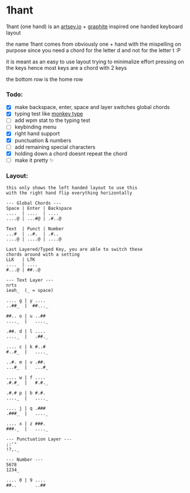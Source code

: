 # 1hant
1hant (one hand) is an [artsey.io](https://artsey.io) + [graphite](https://github.com/rdavison/graphite-layout) inspired one handed keyboard layout

the name 1hant comes from obviously one + hand with the mispelling on purpose since you need a chord for the letter d and not for the letter t :P

it is meant as an easy to use layout trying to minimalize effort pressing on the keys hence most keys are a chord with 2 keys

the bottom row is the home row

### Todo:
- [x] make backspace, enter, space and layer switches global chords
- [x] typing test like [monkey type](https://monkeytype.com)
- [ ] add wpm stat to the typing test
- [ ] keybinding menu
- [x] right hand support
- [x] punctuation & numbers
- [ ] add remaining special characters
- [x] holding down a chord doesnt repeat the chord
- [ ] make it pretty ✨

### Layout:
```
this only shows the left handed layout to use this
with the right hand flip everything horizontally

--- Global Chords ---
Space | Enter | Backspace
....  | ....  | ....
....@ | ...#@ | .#..@

Text  | Punct | Number
...#  | ..#.  | .#..
....@ | ....@ | ....@

Last Layered/Typed Key, you are able to switch these
chords around with a setting
LLK   | LTK
....  | ....
#...@ | ##..@

--- Text Layer ---
nrts
ieah_  (_ = space)

.... g | y ....
..##_  |  ##..._

##.. o | u ..##
...._  |   ...._

.##. d | l ....
...._  |   .##._

.... c | k #..#
#..#_  |   ...._

..#. m | v .##.
...#_  |   ...#_

.... w | f ....
.#.#_  |   #.#._

.#.# p | b #.#.
...._  |   ...._

.... j | q .###
.###_  |   ...._

.... x | z ###.
###._  |   ...._

--- Punctuation Layer ---
;:'"
!?,._

--- Number ---
5678
1234_

.... 0 | 9 ....
##..       ..##
```
